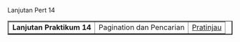 Lanjutan Pert 14

<table border="2" cellpading="10">
  <tr>
    <td><b>Lanjutan Praktikum 14</b></td>
    <td>Pagination dan Pencarian</td>
    <td><a href="https://github.com/josefisto35/Praktikum11.git">Pratinjau</td>
  </tr>
  </table>
